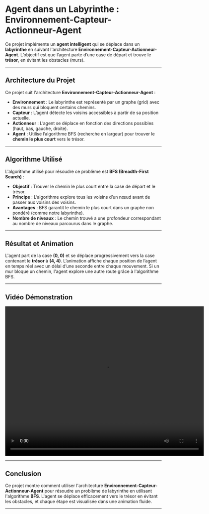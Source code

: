 
# **Agent dans un Labyrinthe : Environnement-Capteur-Actionneur-Agent**

Ce projet implémente un **agent intelligent** qui se déplace dans un **labyrinthe** en suivant l'architecture **Environnement-Capteur-Actionneur-Agent**. L’objectif est que l’agent parte d’une case de départ et trouve le **trésor**, en évitant les obstacles (murs).

---

## **Architecture du Projet**

Ce projet suit l'architecture **Environnement-Capteur-Actionneur-Agent** :

- **Environnement** : Le labyrinthe est représenté par un graphe (grid) avec des murs qui bloquent certains chemins.
- **Capteur** : L’agent détecte les voisins accessibles à partir de sa position actuelle.
- **Actionneur** : L’agent se déplace en fonction des directions possibles (haut, bas, gauche, droite).
- **Agent** : Utilise l’algorithme BFS (recherche en largeur) pour trouver le **chemin le plus court** vers le trésor.

---

## **Algorithme Utilisé**

L'algorithme utilisé pour résoudre ce problème est **BFS (Breadth-First Search)** :
- **Objectif** : Trouver le chemin le plus court entre la case de départ et le trésor.
- **Principe** : L’algorithme explore tous les voisins d’un nœud avant de passer aux voisins des voisins.
- **Avantages** : BFS garantit le chemin le plus court dans un graphe non pondéré (comme notre labyrinthe).
- **Nombre de niveaux** : Le chemin trouvé a une profondeur correspondant au nombre de niveaux parcourus dans le graphe.

---

## **Résultat et Animation**

L'agent part de la case **(0, 0)** et se déplace progressivement vers la case contenant le **trésor** à **(4, 4)**. L’animation affiche chaque position de l’agent en temps réel avec un délai d’une seconde entre chaque mouvement. Si un mur bloque un chemin, l'agent explore une autre route grâce à l'algorithme BFS.

---

## **Vidéo Démonstration**

<video width="640" height="480" controls>
  <source src="./Labyrinthe.mp4" type="video/mp4">
</video>

---

## **Conclusion**

Ce projet montre comment utiliser l'architecture **Environnement-Capteur-Actionneur-Agent** pour résoudre un problème de labyrinthe en utilisant l'algorithme **BFS**. L'agent se déplace efficacement vers le trésor en évitant les obstacles, et chaque étape est visualisée dans une animation fluide.

---


